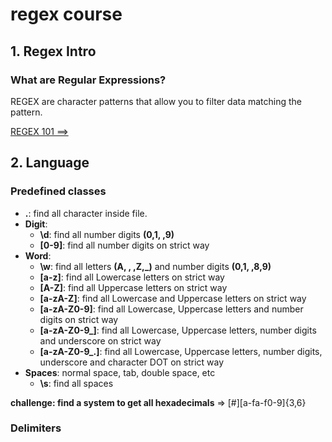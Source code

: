 # regex course

## 1. Regex Intro

### What are Regular Expressions?

REGEX are character patterns that allow you to filter data matching the pattern.

[REGEX 101 ==>](https://regex101.com/)

## 2. Language

### Predefined classes

- **.**: find all character inside file.
- **Digit**:
  - **\d**: find all number digits **(0,1, ,9)**
  - **[0-9]**: find all number digits on strict way
- **Word**:
  - **\w**: find all letters **(A, , ,Z,\_)** and number digits **(0,1, ,8,9)**
  - **[a-z]**: find all Lowercase letters on strict way
  - **[A-Z]**: find all Uppercase letters on strict way
  - **[a-zA-Z]**: find all Lowercase and Uppercase letters on strict way
  - **[a-zA-Z0-9]**: find all Lowercase, Uppercase letters and number digits on strict way
  - **[a-zA-Z0-9_]**: find all Lowercase, Uppercase letters, number digits and underscore on strict way
  - **[a-zA-Z0-9_\.]**: find all Lowercase, Uppercase letters, number digits, underscore and character DOT on strict way
- **Spaces**: normal space, tab, double space, etc
  - **\s**: find all spaces

**challenge: find a system to get all hexadecimals** => [#][a-fa-f0-9]{3,6}

### Delimiters
